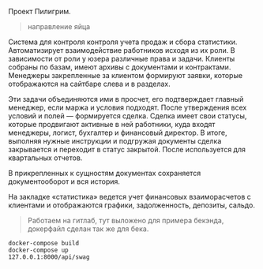 Проект Пилигрим.
> направление яйца

Система для контроля контроля учета продаж и сбора статистики. 
Автоматизирует взаимодействие работников исходя из их роли.
В зависимости от роли у юзера различные права и задачи.
Клиенты собраны по базам, имеют архивы с документами и контрактами.
Менеджеры закрепленные за клиентом формируют заявки, которые
отображаются на сайтбаре слева и в разделах. 

Эти задачи объединяются ими в просчет, его подтверждает главный менеджер, 
если маржа и условия подходят. После утверждения всех условий и полей — формируется сделка. 
Сделка имеет свои статусы, которые продвигают активные в ней работники, 
куда входят менеджеры, логист, бухгалтер и финансовый директор. В итоге, выполняя 
нужные инструкции и подгружая документы сделка закрывается и переходит в статус закрытой. После используется для квартальных отчетов. 

В прикрепленных к сущностям документах сохраняется документооборот и вся история.

На закладке «статистика» ведется учет финансовых взаиморасчетов с клиентами и отображаются графики, задолженность, депозиты, сальдо. 


> Работаем на гитлаб, тут выложено для примера бекэнда, докерфайл сделан так же для бека.

    docker-compose build
    docker-compose up
    127.0.0.1:8000/api/swag
